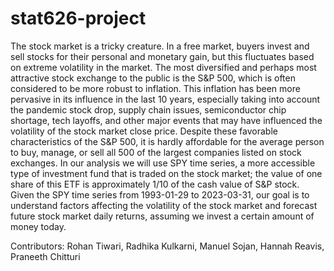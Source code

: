 # stat626-project

The stock market is a tricky creature. In a free market, buyers invest and sell stocks for their personal and monetary gain, but
this fluctuates based on extreme volatility in the market. The most diversified and perhaps most attractive stock exchange to
the public is the S&P 500, which is often considered to be more robust to inflation. This inflation has been more pervasive in
its influence in the last 10 years, especially taking into account the pandemic stock drop, supply chain issues, semiconductor
chip shortage, tech layoffs, and other major events that may have influenced the volatility of the stock market close price.
Despite these favorable characteristics of the S&P 500, it is hardly affordable for the average person to buy, manage, or sell
all 500 of the largest companies listed on stock exchanges. In our analysis we will use SPY time series, a more accessible
type of investment fund that is traded on the stock market; the value of one share of this ETF is approximately 1/10 of the
cash value of S&P stock. Given the SPY time series from 1993-01-29 to 2023-03-31, our goal is to understand factors
affecting the volatility of the stock market and forecast future stock market daily returns, assuming we invest a certain
amount of money today.

Contributors: Rohan Tiwari, Radhika Kulkarni, Manuel Sojan, Hannah Reavis, Praneeth Chitturi 
